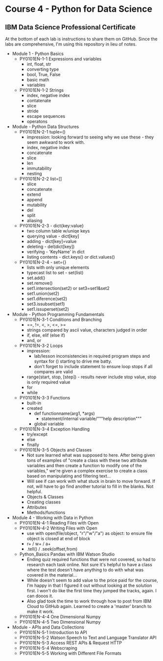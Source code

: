 # Course 4 - Python for Data Science
## IBM Data Science Professional Certificate 

At the bottom of each lab is instructions to share them on GitHub. Since the labs are comprehensive, I'm using this repository in lieu of notes.

* Module 1 - Python Basics 
  - PY0101EN-1-1 Expressions and variables
    * int, float, str
    * converting type
    * bool, True, False
    * basic math
    * variables
  - PY0101EN-1-2 Strings 
    * index, negative index
    * contatenate
    * slice
    * stride
    * escape sequences
    * operatons
* Module - Python Data Structures
  - PY0101EN-2-1 tuple=()
    * impression: looking forward to seeing why we use these - they seem awkward to work with.
    * index, negative index
    * concatenate
    * slice
    * len
    * immutability
    * nesting
  - PY0101EN-2-2 list=[]
    * slice
    * concatenate
    * extend
    * append
    * mutability
    * del
    * split
    * aliasing
  - PY0101EN-2-3 - dict{key:value}
    * two column table w/uniqe keys
    * querying value - dict[key]
    * adding - dict[key]=value
    * deleting - del(dict[key])
    * verifying - 'KeyName' in dict
    * listing contents - dict.keys() or dict.values()
  - PY0101EN-2-4 - set={}
    * lists with only unique elements
    * typecast list to set - set(list)
    * set.add()
    * set.remove()
    * set1.intersection(set2) or set3=set1&set2
    * set1.union(set2)
    * set1.diference(set2)
    * set3.issubset(set1)
    * set1.issuperset(set2)
* Module - Python Programming Fundamentals
  - PY0101EN-3-1 Conditions and Branching
    * ==, !=, <, >, <=, >=
    * strings compared by ascii value, characters judged in order
    * if, else, elif (else if)
    * and, or
  - PY0101EN-3-2 Loops
    * impression: 
      - lab/lesson inconsistencies in required program steps and syntax for () starting to drive me batty.
      - don't forget to include statement to ensure loop stops if all compares are valid
    * range(start, stop, [step]) - results never include stop value, stop is only required value
    * for
    * while
  - PY0101EN-3-3 Functions
    * built-in
    * created
      - def functionname(arg1, *args)
        - statement/internal variable/"""help description"""
      - global variable
  - PY0101EN-3-4 Exception Handling
    * try/except
    * else
    * finally
  - PY0101EN-3-5 Objects and Classes
    * Not sure learned what was supposed to here. After being given tons of examples of "create a class with these two attribute variables and then create a function to modify one of the variables," we're given a complex exercise to create a class based on manipulating and filtering text... 
    * Will see if can work with what stuck in brain to move forward. If not, will have to go find another tutorial to fill in the blanks. Not helpful.
    * Objects & Classes
    * Creating classes
    * Attributes
    * Methods/functions
* Module 4 - Working with Data in Python
  - PY0101EN-4-1 Reading Files with Open
  - PY0101EN-4-2 Writing Files with Open
    * use with open(file/object, "r"/"w"/"a") as object: to ensure file object is closed at end of block
    * r+ / w+ / a+
    * .tell() / .seek(offset,from)
  - Python_Basics Pandas with IBM Watson Studio
    * Ending quiz required functions that were not covered, so had to research each task online. Not sure it's helpful to have a class where the test doesn't have anything to do with what was covered in the material...
    * While doesn't seem to add value to the price paid for the course, I'm happy in that I figured it out without looking at the solution first. I won't do like the first time they jumped the tracks, again. I can dooos it.
    * Also glad took the time to work through how to post from IBM Cloud to GitHub again. Learned to create a 'master' branch to make it work.
  - PY0101EN-4-4 One Dimensional Numpy
  - PY0101EN-4-5 Two Dimensional Numpy
* Module - APIs and Data Collections
  - PY0101EN-5-1 Introduction to API
  - PY0101EN-5-2 Watson Speech to Text and Language Translator API
  - PY0101EN-5-3 Access REST APIs & Request HTTP
  - PY0101EN-5-4 Webscraping
  - PY0101EN-5-5 Working with Different File Formats

